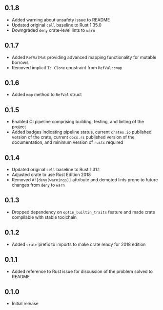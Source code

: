 0.1.8
-----
- Added warning about unsafety issue to README
- Updated original `cell` baseline to Rust 1.35.0
- Downgraded `deny` crate-level lints to `warn`


0.1.7
-----
- Added `RefValMut` providing advanced mapping functionality for mutable
  borrows
- Removed implicit `T: Clone` constraint from `RefVal::map`


0.1.6
-----
- Added `map` method to `RefVal` struct


0.1.5
-----
- Enabled CI pipeline comprising building, testing, and linting of the
  project
- Added badges indicating pipeline status, current `crates.io` published
  version of the crate, current `docs.rs` published version of the
  documentation, and minimum version of `rustc` required


0.1.4
-----
- Updated original `cell` baseline to Rust 1.31.1
- Adjusted crate to use Rust Edition 2018
- Removed `#![deny(warnings)]` attribute and demoted lints prone to
  future changes from `deny` to `warn`


0.1.3
-----
- Dropped dependency on `optin_builtin_traits` feature and made crate
  compilable with stable toolchain


0.1.2
-----
- Added `crate` prefix to imports to make crate ready for 2018 edition


0.1.1
-----
- Added reference to Rust issue for discussion of the problem solved
  to README


0.1.0
-----
- Initial release
